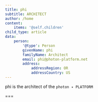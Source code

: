 ```yaml
---
title: phi
subtitle: ARCHITECT
author: /home
content:
    items: '@self.children'
child_type: article
data:
    person:
        '@type': Person
        givenName: phi
        familyName: Architect
        email: phi@photon-platform.net
        address:
            addressRegion: OR
            addressCountry: US
---
```


phi is the architect of the `photon ✴ PLATFORM`

===
